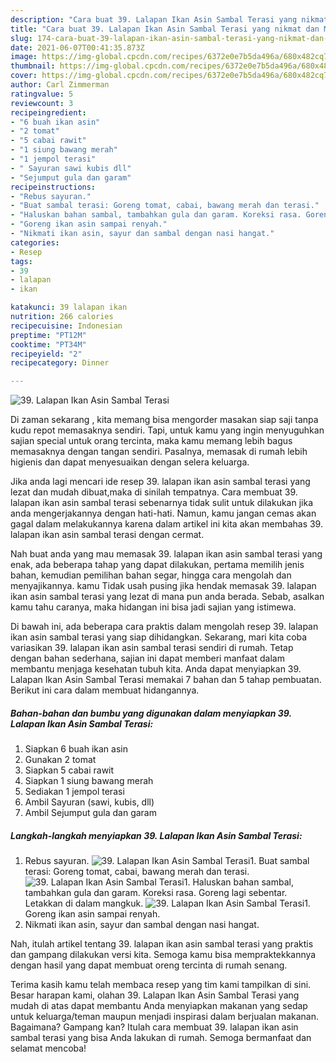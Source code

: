 ```yaml
---
description: "Cara buat 39. Lalapan Ikan Asin Sambal Terasi yang nikmat dan Mudah Dibuat"
title: "Cara buat 39. Lalapan Ikan Asin Sambal Terasi yang nikmat dan Mudah Dibuat"
slug: 174-cara-buat-39-lalapan-ikan-asin-sambal-terasi-yang-nikmat-dan-mudah-dibuat
date: 2021-06-07T00:41:35.873Z
image: https://img-global.cpcdn.com/recipes/6372e0e7b5da496a/680x482cq70/39-lalapan-ikan-asin-sambal-terasi-foto-resep-utama.jpg
thumbnail: https://img-global.cpcdn.com/recipes/6372e0e7b5da496a/680x482cq70/39-lalapan-ikan-asin-sambal-terasi-foto-resep-utama.jpg
cover: https://img-global.cpcdn.com/recipes/6372e0e7b5da496a/680x482cq70/39-lalapan-ikan-asin-sambal-terasi-foto-resep-utama.jpg
author: Carl Zimmerman
ratingvalue: 5
reviewcount: 3
recipeingredient:
- "6 buah ikan asin"
- "2 tomat"
- "5 cabai rawit"
- "1 siung bawang merah"
- "1 jempol terasi"
- " Sayuran sawi kubis dll"
- "Sejumput gula dan garam"
recipeinstructions:
- "Rebus sayuran."
- "Buat sambal terasi: Goreng tomat, cabai, bawang merah dan terasi."
- "Haluskan bahan sambal, tambahkan gula dan garam. Koreksi rasa. Goreng lagi sebentar. Letakkan di dalam mangkuk."
- "Goreng ikan asin sampai renyah."
- "Nikmati ikan asin, sayur dan sambal dengan nasi hangat."
categories:
- Resep
tags:
- 39
- lalapan
- ikan

katakunci: 39 lalapan ikan 
nutrition: 266 calories
recipecuisine: Indonesian
preptime: "PT12M"
cooktime: "PT34M"
recipeyield: "2"
recipecategory: Dinner

---
```



![39. Lalapan Ikan Asin Sambal Terasi](https://img-global.cpcdn.com/recipes/6372e0e7b5da496a/680x482cq70/39-lalapan-ikan-asin-sambal-terasi-foto-resep-utama.jpg)

Di zaman  sekarang , kita memang bisa mengorder masakan siap saji tanpa kudu repot memasaknya sendiri. Tapi, untuk kamu yang ingin menyuguhkan sajian special untuk orang tercinta, maka kamu memang lebih bagus memasaknya dengan tangan sendiri. Pasalnya, memasak di rumah lebih higienis dan dapat menyesuaikan dengan selera keluarga.

Jika anda lagi mencari ide resep 39. lalapan ikan asin sambal terasi yang lezat dan mudah dibuat,maka di sinilah tempatnya. Cara membuat 39. lalapan ikan asin sambal terasi  sebenarnya tidak sulit untuk dilakukan jika anda mengerjakannya dengan hati-hati. Namun, kamu jangan cemas akan gagal dalam melakukannya 
karena dalam artikel ini kita akan membahas 39. lalapan ikan asin sambal terasi dengan cermat.  



Nah buat anda yang mau memasak 39. lalapan ikan asin sambal terasi yang enak, ada beberapa tahap yang dapat dilakukan, pertama memilih jenis bahan, kemudian pemilihan bahan segar, hingga cara mengolah dan menyajikannya. kamu Tidak usah pusing jika hendak memasak 39. lalapan ikan asin sambal terasi yang lezat di mana pun anda berada. Sebab, asalkan kamu  tahu caranya, maka hidangan ini bisa jadi sajian yang istimewa.

Di bawah ini, ada beberapa cara praktis  dalam mengolah resep 39. lalapan ikan asin sambal terasi yang siap dihidangkan. Sekarang, mari kita coba variasikan 39. lalapan ikan asin sambal terasi sendiri di rumah. Tetap dengan bahan sederhana, sajian ini dapat memberi manfaat dalam membantu menjaga kesehatan tubuh kita. Anda dapat menyiapkan 39. Lalapan Ikan Asin Sambal Terasi memakai 7 bahan dan 5 tahap pembuatan. Berikut ini cara dalam membuat hidangannya.

<!--inarticleads1-->

##### Bahan-bahan dan bumbu yang digunakan dalam menyiapkan 39. Lalapan Ikan Asin Sambal Terasi:

1. Siapkan 6 buah ikan asin
1. Gunakan 2 tomat
1. Siapkan 5 cabai rawit
1. Siapkan 1 siung bawang merah
1. Sediakan 1 jempol terasi
1. Ambil  Sayuran (sawi, kubis, dll)
1. Ambil Sejumput gula dan garam




<!--inarticleads2-->

##### Langkah-langkah menyiapkan 39. Lalapan Ikan Asin Sambal Terasi:

1. Rebus sayuran.
<img src="https://img-global.cpcdn.com/steps/119ae9dea4cea716/160x128cq70/39-lalapan-ikan-asin-sambal-terasi-langkah-memasak-1-foto.jpg" alt="39. Lalapan Ikan Asin Sambal Terasi">1. Buat sambal terasi: Goreng tomat, cabai, bawang merah dan terasi.
<img src="https://img-global.cpcdn.com/steps/6b4d36debfb5deb6/160x128cq70/39-lalapan-ikan-asin-sambal-terasi-langkah-memasak-2-foto.jpg" alt="39. Lalapan Ikan Asin Sambal Terasi">1. Haluskan bahan sambal, tambahkan gula dan garam. Koreksi rasa. Goreng lagi sebentar. Letakkan di dalam mangkuk.
<img src="https://img-global.cpcdn.com/steps/e6e82de9702b26fe/160x128cq70/39-lalapan-ikan-asin-sambal-terasi-langkah-memasak-3-foto.jpg" alt="39. Lalapan Ikan Asin Sambal Terasi">1. Goreng ikan asin sampai renyah.
1. Nikmati ikan asin, sayur dan sambal dengan nasi hangat.




Nah, itulah artikel tentang  39. lalapan ikan asin sambal terasi  yang praktis dan gampang dilakukan versi kita. Semoga kamu bisa mempraktekkannya dengan hasil yang dapat membuat oreng tercinta di rumah senang. 

Terima kasih kamu telah membaca resep yang tim kami tampilkan di sini. Besar harapan kami, olahan  39. Lalapan Ikan Asin Sambal Terasi yang mudah di atas dapat membantu Anda menyiapkan makanan yang sedap untuk keluarga/teman maupun menjadi inspirasi dalam berjualan makanan. Bagaimana? Gampang kan? Itulah cara membuat 39. lalapan ikan asin sambal terasi yang bisa Anda lakukan di rumah. Semoga bermanfaat dan selamat mencoba!

